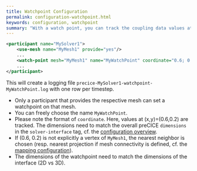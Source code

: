```yaml
---
title: Watchpoint Configuration
permalink: configuration-watchpoint.html
keywords: configuration, watchpoint
summary: "With a watch point, you can track the coupling data values at a certain position over time. This is very handy for applications as the Turek et al. FSI3 benchmark where you want to analyze the movement of the tip of a flexible plate."
---
```


```xml
<participant name="MySolver1"> 
    <use-mesh name="MyMesh1" provide="yes"/>
    ...
    <watch-point mesh="MyMesh1" name="MyWatchPoint" coordinate="0.6; 0.2"/>
    ...
</participant>
```

This will create a logging file `precice-MySolver1-watchpoint-MyWatchPoint.log` with one row per timestep. 
* Only a participant that provides the respective mesh can set a watchpoint on that mesh.
* You can freely choose the name `MyWatchPoint`.
* Please note the format of `coordinate`. Here, values at (x,y)=(0.6,0.2) are tracked. The dimensions need to match the overall preCICE `dimensions` in the `solver-interface` tag, cf. the [configuration overview](Basic-Configuration#0-dimensions).  
* If (0.6, 0.2) is not explicitly a vertex of `MyMesh1`, the nearest neighbor is chosen (resp. nearest projection if mesh connectivity is defined, cf. the [mapping configuration](Mapping-Configuration)).  
* The dimensions of the watchpoint need to match the dimensions of the interface (2D vs 3D).